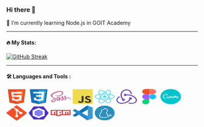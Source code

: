 ### Hi there 👋

 🌱 I’m currently learning Node.js in GOIT Academy
 <hr/>
 
#### 🔥 My Stats:

[![GitHub Streak](http://github-readme-streak-stats.herokuapp.com?user=Natatashkin&theme=dark)](https://git.io/streak-stats)

<hr/>

#### :hammer_and_wrench: Languages and Tools :
<div>
  <img src="https://github.com/devicons/devicon/blob/master/icons/html5/html5-original.svg" width="54" title="HTML5" alt="HTML5" width="40" height="40" &nbsp; />
  <img src="https://github.com/devicons/devicon/blob/master/icons/css3/css3-original.svg" width="54" title="CSS3" alt="CSS3" width="40" height="40" &nbsp; />
  <img src="https://github.com/devicons/devicon/blob/master/icons/sass/sass-original.svg" width="54" title="SASS" alt="SASS" width="40" height="40" &nbsp; />
  <img src="https://github.com/devicons/devicon/blob/master/icons/javascript/javascript-original.svg" width="54" title="Git" alt="Git" width="40" height="40" &nbsp; />
  <img src="https://github.com/devicons/devicon/blob/master/icons/react/react-original.svg" width="54" title="React" alt="React" width="40" height="40" &nbsp; />
  <img src="https://github.com/devicons/devicon/blob/master/icons/redux/redux-original.svg" width="54" title="Redux" alt="Redux" width="40" height="40" &nbsp; />
  <img src="https://github.com/devicons/devicon/blob/master/icons/figma/figma-original.svg" width="54" title="Figma" alt="Figma" width="40" height="40" &nbsp; />
  <img src="https://github.com/devicons/devicon/blob/master/icons/canva/canva-original.svg" width="54" title="Canva" alt="Canva" width="40" height="40" &nbsp; />
  <img src="https://github.com/devicons/devicon/blob/master/icons/git/git-original.svg" width="54" title="Git" alt="Git" width="40" height="40" &nbsp; />
  <img src="https://github.com/devicons/devicon/blob/master/icons/eslint/eslint-original.svg" width="54" title="Eslint" alt="Eslint" width="40" height="40" &nbsp; />
  <img src="https://github.com/devicons/devicon/blob/master/icons/npm/npm-original-wordmark.svg" width="54" title="npm" alt="npm" width="40" height="40" &nbsp; />
  <img src="https://github.com/devicons/devicon/blob/master/icons/vscode/vscode-original.svg" width="54" title="vscode" alt="vscode" width="40" height="40" &nbsp; />
  <img src="https://github.com/devicons/devicon/blob/master/icons/yarn/yarn-original.svg" width="54" title="vscode" alt="vscode" width="40" height="40" &nbsp; />
</div>

####
